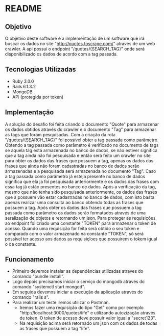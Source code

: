# README

## Objetivo
O objetivo deste software é a implementação de um software que irá buscar os dados no site "http://quotes.toscrape.com/" através de um web crawler.
A api possui o endpoint "/quotes/{SEARCH_TAG}" onde será disponibilizado os dados de acordo com a tag passada.

## Tecnologias Utilizadas
- Ruby 3.0.0
- Rails 6.1.3.2
- MongoDB
- API (protegida por token)

## Implementação
A solução do desafio foi feita criando o documento "Quote" para armazenar os dados obtidos através do crawler e o documento "Tag" para armazenar as tags que foram pesquisadas. 
Com a criação da rota "/quotes/{SEARCH_TAG}" foi possível obter a tag passada como parâmetro. 
Obtendo a tag passada como parâmetro é verificado no documento de tags se aquela tag está armazenada no banco de dados, se não estiver significa que a tag ainda não foi pesquisada e então será feito um crawler no site para obter os dados das frases que possuem a tag, apenas os dados das frases que ainda não foram cadastradas no banco de dados serão armazenadas e a pesquisada será armazenada no documento "Tag". Caso a tag passada como parâmetro já esteja presente no banco de dados significa que ela ja foi pesquisada anteriormente e os dados das frases com essa tag já estão presentes no banco de dados.
Após a verificação da tag, mesmo que não tenha sido pesquisada anteriormente, os dados das frases que a possuem vão estar cadastradas no banco de dados, com isto basta apenas realizar uma consulta ao banco obtendo todas as frases que possuem a tag.
Após obter os dados das frases que possuem a tag passada como parâmetro os dados serão formatados através de uma seralização de objetos e retornando um json.
Para proteger as requisições ao endpoint foi criado uma constante "TOKEN" para armazenar o token de acesso. Quando uma requisição for feita será obtido o seu token e comparado com o valor armazenado na constante "TOKEN", só será possível ter acesso aos dados as requisiçĩoes que possuirem o tokem igual o da constante.

## Funcionamento
- Primeiro devemos instalar as dependências utilizadas atraves do comando "bundle install".
- Logo depois precisamos iniciar o serviço do mongodb através do comando "systemctl start mongod".
- Em seguida devemos iniciar a execução da aplicação através do comando "rails s".
- Para realizar um teste iremos utilizar o Postman.
    - Iremos fazer uma requisição do tipo "Get" como por exemplo "http://localhost:3000/quotes/life" e utilizando autozização através de token. O token de acesso deve possuir valor igual a "secret123".
    - Na requisição acima será retornado um json com os dados de todas as frases que possuem a tag "life".

